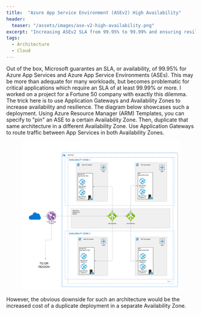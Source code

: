 ```yaml
---
title:  "Azure App Service Environment (ASEv2) High Availability"
header:
  teaser: "/assets/images/ase-v2-high-availability.png"
excerpt: "Increasing ASEv2 SLA from 99.95% to 99.99% and ensuring resilience and minimal downtime."
tags:
  - Architecture
  - Cloud
---
```


Out of the box, Microsoft guarantes an SLA, or availability, of 99.95% for Azure App Services and Azure App Service Environments (ASEs).  This may be more than adequate for many workloads, but becomes problematic for critical applications which require an SLA of at least 99.99% or more.  I worked on a project for a Fortune 50 company with exactly this dilemma. The trick here is to use Application Gateways and Availability Zones to increase availability and resilience.  The diagram below showcases such a deployment.  Using Azure Resource Manager (ARM) Templates, you can specify to "pin" an ASE to a certain Availability Zone.  Then, duplicate that same architecture in a different Availability Zone.  Use Application Gateways to route traffic between App Services in both Availability Zones.

<figure>
	<a href="/assets/images/ase-v2-high-availability.png"><img src="/assets/images/ase-v2-high-availability.png"></a>
</figure>

However, the obvious downside for such an architecture would be the increased cost of a duplicate deployment in a separate Availability Zone.
